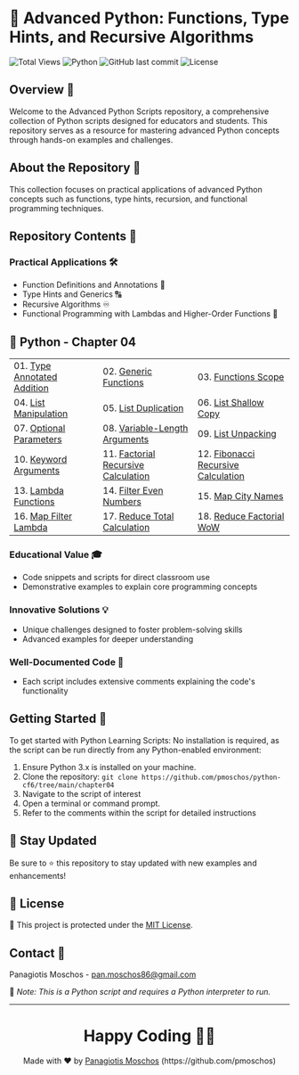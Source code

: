 # 🐍 Advanced Python: Functions, Type Hints, and Recursive Algorithms

![Total Views](https://views.whatilearened.today/views/github/yourusername/python-educational-scripts.svg) ![Python](https://img.shields.io/badge/language-Python-blue.svg) ![GitHub last commit](https://img.shields.io/github/last-commit/pmoschos/python-cf6) ![License](https://img.shields.io/badge/license-MIT-green.svg)

## Overview 🌟
Welcome to the Advanced Python Scripts repository, a comprehensive collection of Python scripts designed for educators and students. This repository serves as a resource for mastering advanced Python concepts through hands-on examples and challenges.

## About the Repository 📖
This collection focuses on practical applications of advanced Python concepts such as functions, type hints, recursion, and functional programming techniques.

## Repository Contents 📂
### Practical Applications 🛠️
- Function Definitions and Annotations 📝
- Type Hints and Generics 🔠
- Recursive Algorithms ♾️
- Functional Programming with Lambdas and Higher-Order Functions 🚀

## 🐍 Python - Chapter 04

<table>
  <tr>
    <td>01. <a href="https://github.com/pmoschos/python-cf6/tree/main/chapter04/01.%20Type%20Annotated%20Addition" title="Learn how to use type annotations to specify the expected types for list elements and ensure type safety in your code.">Type Annotated Addition</a></td>
	<td>02. <a href="https://github.com/pmoschos/python-cf6/tree/main/chapter04/02.%20Generic%20Functions" title="Discover how to create generic functions that can operate on lists of various data types, enhancing code reusability and flexibility.">Generic Functions</a></td>
	<td>03. <a href="https://github.com/pmoschos/python-cf6/tree/main/chapter04/03.%20Function%20Scope" title="Understand the concept of variable scope within functions, particularly when working with lists, to avoid common pitfalls and bugs.">Functions Scope</a></td>
  </tr>
  <tr>
	<td>04. <a href="https://github.com/pmoschos/python-cf6/tree/main/chapter04/04.%20List%20Manipulation" title="Master basic and advanced list operations, including indexing, slicing, concatenation, and more, to efficiently manage and process data.">List Manipulation</a></td>
	<td>05. <a href="https://github.com/pmoschos/python-cf6/tree/main/chapter04/05.%20List%20Duplication" title="Explore different methods for duplicating lists, and learn the best practices for creating exact copies of list data.">List Duplication</a></td>
	<td>06. <a href="https://github.com/pmoschos/python-cf6/tree/main/chapter04/06.%20List%20Shallow%20Copy" title="Dive into the details of creating shallow copies of lists, and understand the implications of shared references in such copies.">List Shallow Copy</a></td>
  </tr>
  <tr>
  	<td>07. <a href="https://github.com/pmoschos/python-cf6/tree/main/chapter04/07.%20Optional%20Parameters" title="Enhance your list-handling functions with optional parameters, allowing for more flexible and dynamic code.">Optional Parameters</a></td>
	<td>08. <a href="https://github.com/pmoschos/python-cf6/tree/main/chapter04/08.%20Variable%20Length%20Arguments" title="Leverage list unpacking techniques to simplify and streamline your code, making it more readable and efficient.">Variable-Length Arguments</a></td>
	<td>09. <a href="https://github.com/pmoschos/python-cf6/tree/main/chapter04/09.%20List%20Unpacking" title="Demonstrates Various List Unpacking Techniques in Python, Including Handling Excess Elements">List Unpacking</a></td>
  </tr>
  <tr>
  	<td>10. <a href="https://github.com/pmoschos/python-cf6/tree/main/chapter04/10.%20Keyword%20Arguments" title="Utilize keyword arguments in functions to provide clear and intuitive ways to manipulate and access list elements.">Keyword Arguments</a></td>
	<td>11. <a href="https://github.com/pmoschos/python-cf6/tree/main/chapter04/11.%20Factorial%20Recursive%20Calculation" title="Apply recursion to calculate the factorial of numbers using lists, reinforcing the importance of recursion in algorithm design.">Factorial Recursive Calculation</a></td>
	<td>12. <a href="https://github.com/pmoschos/python-cf6/tree/main/chapter04/12.%20Fibonacci%20Recursive%20Calculation" title="Implement recursive solutions to generate Fibonacci sequences with lists, illustrating the recursive approach to solving mathematical problems.">Fibonacci Recursive Calculation</a></td>
  </tr>
  <tr>
  	<td>13. <a href="https://github.com/pmoschos/python-cf6/tree/main/chapter04/13.%20Lambda%20Functions" title="Discover the power of lambda functions for concise and effective list operations, perfect for quick and on-the-fly data transformations.">Lambda Functions</a></td>
	<td>14. <a href="https://github.com/pmoschos/python-cf6/tree/main/chapter04/14.%20Filter%20Even%20Numbers" title="Use the filter function in conjunction with lambda expressions to extract even numbers from lists, demonstrating functional programming paradigms.">Filter Even Numbers</a></td>
	<td>15. <a href="https://github.com/pmoschos/python-cf6/tree/main/chapter04/15.%20Map%20City%20Names" title="Practice the map function to transform lists of city names, showcasing the power of functional programming for data transformation.">Map City Names</a></td>
  </tr>
  <tr>
  	<td>16. <a href="https://github.com/pmoschos/python-cf6/tree/main/chapter04/16.%20Map%20Filter%20Lambda" title="Combine map, filter, and lambda functions to perform complex list transformations in a clean and efficient manner.">Map Filter Lambda</a></td>
	<td>17. <a href="https://github.com/pmoschos/python-cf6/tree/main/chapter04/17.%20Reduce%20Total%20Calculation" title="Harness the reduce function to calculate the total of list elements, illustrating the concept of reduction in functional programming.">Reduce Total Calculation</a></td>
	<td>18. <a href="https://github.com/pmoschos/python-cf6/tree/main/chapter04/18.%20Reduce%20Factorial%20WoW" title="Explore advanced uses of the reduce function to calculate factorial values in a novel way, demonstrating the versatility and power of functional programming constructs.">Reduce Factorial WoW</a></td>
  </tr>
</table>

### Educational Value 🎓
- Code snippets and scripts for direct classroom use
- Demonstrative examples to explain core programming concepts

### Innovative Solutions 💡
- Unique challenges designed to foster problem-solving skills
- Advanced examples for deeper understanding

### Well-Documented Code 📄
- Each script includes extensive comments explaining the code's functionality

## Getting Started 🚀
To get started with Python Learning Scripts:
No installation is required, as the script can be run directly from any Python-enabled environment:
1. Ensure Python 3.x is installed on your machine.
2. Clone the repository: `git clone https://github.com/pmoschos/python-cf6/tree/main/chapter04`
3. Navigate to the script of interest
4. Open a terminal or command prompt.
5. Refer to the comments within the script for detailed instructions

## 📢 Stay Updated

Be sure to ⭐ this repository to stay updated with new examples and enhancements!

## 📄 License
🔐 This project is protected under the [MIT License](https://mit-license.org/).


## Contact 📧
Panagiotis Moschos - pan.moschos86@gmail.com

🔗 *Note: This is a Python script and requires a Python interpreter to run.*

---
<h1 align=center>Happy Coding 👨‍💻 </h1>

<p align="center">
  Made with ❤️ by 
  <a href="https://www.linkedin.com/in/panagiotis-moschos" target="_blank">
  Panagiotis Moschos</a> (https://github.com/pmoschos)
</p>